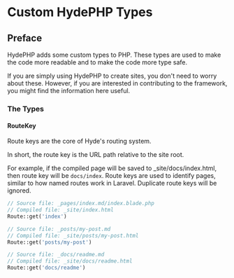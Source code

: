 # Custom HydePHP Types

## Preface

HydePHP adds some custom types to PHP. These types are used to make the code more readable and to make the code more type safe.

If you are simply using HydePHP to create sites, you don't need to worry about these.
However, if you are interested in contributing to the framework, you might find the information here useful.

### The Types

#### RouteKey

Route keys are the core of Hyde's routing system.

In short, the route key is the URL path relative to the site root.

For example, if the compiled page will be saved to _site/docs/index.html, then route key will be `docs/index`. 
Route keys are used to identify pages, similar to how named routes work in Laravel. Duplicate route keys will be ignored.

```php
// Source file: _pages/index.md/index.blade.php
// Compiled file: _site/index.html
Route::get('index')

// Source file: _posts/my-post.md
// Compiled file: _site/posts/my-post.html
Route::get('posts/my-post')

// Source file: _docs/readme.md
// Compiled file: _site/docs/readme.html
Route::get('docs/readme')
```